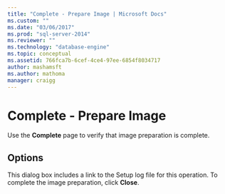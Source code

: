 ```yaml
---
title: "Complete - Prepare Image | Microsoft Docs"
ms.custom: ""
ms.date: "03/06/2017"
ms.prod: "sql-server-2014"
ms.reviewer: ""
ms.technology: "database-engine"
ms.topic: conceptual
ms.assetid: 766fca7b-6cef-4ce4-97ee-6854f8034717
author: mashamsft
ms.author: mathoma
manager: craigg
---
```

# Complete - Prepare Image
  Use the **Complete** page to verify that image preparation is complete.  
  
## Options  
 This dialog box includes a link to the Setup log file for this operation. To complete the image preparation, click **Close**.  
  
  
